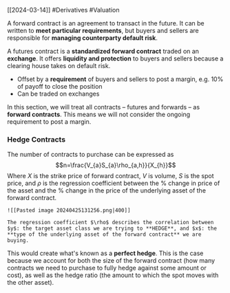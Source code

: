 [[2024-03-14]] #Derivatives #Valuation 

A forward contract is an agreement to transact in the future. It can be written to **meet particular requirements**, but buyers and sellers are responsible for **managing counterparty default risk**.

A futures contract is a **standardized forward contract** traded on an **exchange**. It offers **liquidity and protection** to buyers and sellers because a clearing house takes on default risk.
- Offset by a **requirement** of buyers and sellers to post a margin, e.g. 10% of payoff to close the position
- Can be traded on exchanges

In this section, we will treat all contracts – futures and forwards – as **forward contracts**. This means we will not consider the ongoing requirement to post a margin.

### Hedge Contracts 
The number of contracts to purchase can be expressed as $$n=\frac{V_{a}S_{a}\rho_{a,h}}{X_{h}}$$
Where $X$ is the strike price of forward contract, $V$ is volume, $S$ is the spot price, and $\rho$ is the regression coefficient between the % change in price of the asset and the % change in the price of the underlying asset of the forward contract.

```ad-example
![[Pasted image 20240425131256.png|400]]

The regression coefficient $\rho$ describes the correlation between $y$: the target asset class we are trying to **HEDGE**, and $x$: the **type of the underlying asset of the forward contract** we are buying.
```

This would create what's known as a **perfect hedge**. This is the case because we account for both the size of the forward contract (how many contracts we need to purchase to fully hedge against some amount or cost), as well as the hedge ratio (the amount to which the spot moves with the other asset).